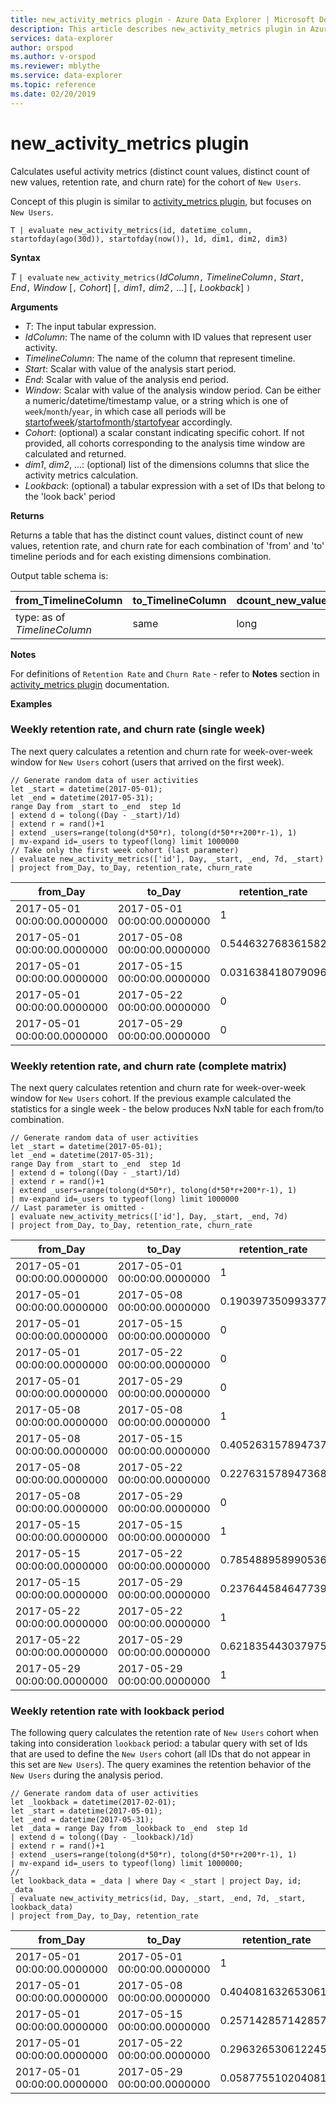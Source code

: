 ```yaml
---
title: new_activity_metrics plugin - Azure Data Explorer | Microsoft Docs
description: This article describes new_activity_metrics plugin in Azure Data Explorer.
services: data-explorer
author: orspod
ms.author: v-orspod
ms.reviewer: mblythe
ms.service: data-explorer
ms.topic: reference
ms.date: 02/20/2019
---
```

# new_activity_metrics plugin

Calculates useful activity metrics (distinct count values, distinct count of new values, retention rate, and churn rate) for the cohort of `New Users`.

Concept of this plugin is similar to [activity_metrics plugin](./activity-metrics-plugin.md), but focuses on `New Users`.

```kusto
T | evaluate new_activity_metrics(id, datetime_column, startofday(ago(30d)), startofday(now()), 1d, dim1, dim2, dim3)
```

**Syntax**

*T* `| evaluate` `new_activity_metrics(`*IdColumn*`,` *TimelineColumn*`,` *Start*`,` *End*`,` *Window* [`,` *Cohort*] [`,` *dim1*`,` *dim2*`,` ...] [`,` *Lookback*] `)`

**Arguments**

* *T*: The input tabular expression.
* *IdColumn*: The name of the column with ID values that represent user activity. 
* *TimelineColumn*: The name of the column that represent timeline.
* *Start*: Scalar with value of the analysis start period.
* *End*: Scalar with value of the analysis end period.
* *Window*: Scalar with value of the analysis window period. Can be either a numeric/datetime/timestamp value, or a string which is one of `week`/`month`/`year`, in which case all periods will be [startofweek](startofweekfunction.md)/[startofmonth](startofmonthfunction.md)/[startofyear](startofyearfunction.md) accordingly. 
* *Cohort*: (optional) a scalar constant indicating specific cohort. If not provided, all cohorts corresponding to the analysis time window are calculated and returned.
* *dim1*, *dim2*, ...: (optional) list of the dimensions columns that slice the activity metrics calculation.
* *Lookback*: (optional) a tabular expression with a set of IDs that belong to the 'look back' period

**Returns**

Returns a table that has the distinct count values, distinct count of new values, retention rate, and churn rate for each 
combination of 'from' and 'to' timeline periods and for each existing dimensions combination.

Output table schema is:

|from_TimelineColumn|to_TimelineColumn|dcount_new_values|dcount_retained_values|dcount_churn_values|retention_rate|churn_rate|dim1|..|dim_n|
|---|---|---|---|---|---|---|---|---|---|
|type: as of *TimelineColumn*|same|long|long|double|double|double|..|..|..|


**Notes**

For definitions of `Retention Rate` and `Churn Rate` - refer to **Notes** section in 
[activity_metrics plugin](./activity-metrics-plugin.md) documentation.


**Examples**

### Weekly retention rate, and churn rate (single week)

The next query calculates a retention and churn rate for week-over-week window for `New Users` cohort
(users that arrived on the first week).

```kusto
// Generate random data of user activities
let _start = datetime(2017-05-01);
let _end = datetime(2017-05-31);
range Day from _start to _end  step 1d
| extend d = tolong((Day - _start)/1d)
| extend r = rand()+1
| extend _users=range(tolong(d*50*r), tolong(d*50*r+200*r-1), 1) 
| mv-expand id=_users to typeof(long) limit 1000000
// Take only the first week cohort (last parameter)
| evaluate new_activity_metrics(['id'], Day, _start, _end, 7d, _start)
| project from_Day, to_Day, retention_rate, churn_rate
```

|from_Day|to_Day|retention_rate|churn_rate|
|---|---|---|---|
|2017-05-01 00:00:00.0000000|2017-05-01 00:00:00.0000000|1|0|
|2017-05-01 00:00:00.0000000|2017-05-08 00:00:00.0000000|0.544632768361582|0.455367231638418|
|2017-05-01 00:00:00.0000000|2017-05-15 00:00:00.0000000|0.031638418079096|0.968361581920904|
|2017-05-01 00:00:00.0000000|2017-05-22 00:00:00.0000000|0|1|
|2017-05-01 00:00:00.0000000|2017-05-29 00:00:00.0000000|0|1|


### Weekly retention rate, and churn rate (complete matrix)

The next query calculates retention and churn rate for week-over-week window for `New Users` cohort. If the previous
example calculated the statistics for a single week - the below produces NxN table for each from/to combination.

```kusto
// Generate random data of user activities
let _start = datetime(2017-05-01);
let _end = datetime(2017-05-31);
range Day from _start to _end  step 1d
| extend d = tolong((Day - _start)/1d)
| extend r = rand()+1
| extend _users=range(tolong(d*50*r), tolong(d*50*r+200*r-1), 1) 
| mv-expand id=_users to typeof(long) limit 1000000
// Last parameter is omitted - 
| evaluate new_activity_metrics(['id'], Day, _start, _end, 7d)
| project from_Day, to_Day, retention_rate, churn_rate
```

|from_Day|to_Day|retention_rate|churn_rate|
|---|---|---|---|
|2017-05-01 00:00:00.0000000|2017-05-01 00:00:00.0000000|1|0|
|2017-05-01 00:00:00.0000000|2017-05-08 00:00:00.0000000|0.190397350993377|0.809602649006622|
|2017-05-01 00:00:00.0000000|2017-05-15 00:00:00.0000000|0|1|
|2017-05-01 00:00:00.0000000|2017-05-22 00:00:00.0000000|0|1|
|2017-05-01 00:00:00.0000000|2017-05-29 00:00:00.0000000|0|1|
|2017-05-08 00:00:00.0000000|2017-05-08 00:00:00.0000000|1|0|
|2017-05-08 00:00:00.0000000|2017-05-15 00:00:00.0000000|0.405263157894737|0.594736842105263|
|2017-05-08 00:00:00.0000000|2017-05-22 00:00:00.0000000|0.227631578947368|0.772368421052632|
|2017-05-08 00:00:00.0000000|2017-05-29 00:00:00.0000000|0|1|
|2017-05-15 00:00:00.0000000|2017-05-15 00:00:00.0000000|1|0|
|2017-05-15 00:00:00.0000000|2017-05-22 00:00:00.0000000|0.785488958990536|0.214511041009464|
|2017-05-15 00:00:00.0000000|2017-05-29 00:00:00.0000000|0.237644584647739|0.762355415352261|
|2017-05-22 00:00:00.0000000|2017-05-22 00:00:00.0000000|1|0|
|2017-05-22 00:00:00.0000000|2017-05-29 00:00:00.0000000|0.621835443037975|0.378164556962025|
|2017-05-29 00:00:00.0000000|2017-05-29 00:00:00.0000000|1|0|


### Weekly retention rate with lookback period

The following query calculates the retention rate of `New Users` cohort when taking into 
consideration `lookback` period: a tabular query with set of Ids that are used to define
the `New Users` cohort (all IDs that do not appear in this set are `New Users`). The 
query examines the retention behavior of the `New Users` during the analysis period.

```kusto
// Generate random data of user activities
let _lookback = datetime(2017-02-01);
let _start = datetime(2017-05-01);
let _end = datetime(2017-05-31);
let _data = range Day from _lookback to _end  step 1d
| extend d = tolong((Day - _lookback)/1d)
| extend r = rand()+1
| extend _users=range(tolong(d*50*r), tolong(d*50*r+200*r-1), 1) 
| mv-expand id=_users to typeof(long) limit 1000000;
//
let lookback_data = _data | where Day < _start | project Day, id;
_data
| evaluate new_activity_metrics(id, Day, _start, _end, 7d, _start, lookback_data)
| project from_Day, to_Day, retention_rate
```

|from_Day|to_Day|retention_rate|
|---|---|---|
|2017-05-01 00:00:00.0000000|2017-05-01 00:00:00.0000000|1|
|2017-05-01 00:00:00.0000000|2017-05-08 00:00:00.0000000|0.404081632653061|
|2017-05-01 00:00:00.0000000|2017-05-15 00:00:00.0000000|0.257142857142857|
|2017-05-01 00:00:00.0000000|2017-05-22 00:00:00.0000000|0.296326530612245|
|2017-05-01 00:00:00.0000000|2017-05-29 00:00:00.0000000|0.0587755102040816|
